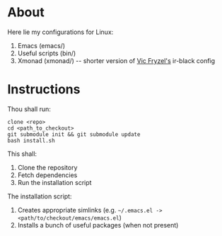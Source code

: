 # About

Here lie my configurations for Linux:

1. Emacs (emacs/)
2. Useful scripts (bin/)
3. Xmonad (xmonad/) -- shorter version of
   [Vic Fryzel's](https://github.com/vicfryzel/xmonad-config) ir-black
   config

# Instructions

Thou shall run:

````
clone <repo>
cd <path_to_checkout>
git submodule init && git submodule update
bash install.sh
````

This shall:

1. Clone the repository
2. Fetch dependencies
3. Run the installation script

The installation script:

1. Creates appropriate simlinks (e.g. `~/.emacs.el -> <path/to/checkout/emacs/emacs.el`)
2. Installs a bunch of useful packages (when not present)
